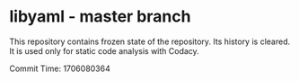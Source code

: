 # libyaml - master branch

This repository contains frozen state of the repository.
Its history is cleared. It is used only for static code
analysis with Codacy.

Commit Time: 1706080364